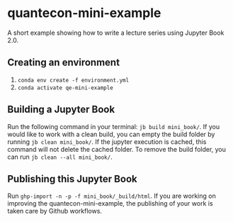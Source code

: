 # quantecon-mini-example
A short example showing how to write a lecture series using Jupyter Book 2.0.

## Creating an environment

1. `conda env create -f environment.yml`
2. `conda activate qe-mini-example`

## Building a Jupyter Book
Run the following command in your terminal: `jb build mini_book/`. If you would like to work with a clean build, you can empty the build folder by running `jb clean mini_book/`. If the jupyter execution is cached, this command will not delete the cached folder. To remove the build folder, you can run `jb clean --all mini_book/`.

## Publishing this Jupyter Book

Run `ghp-import -n -p -f mini_book/_build/html`.
If you are working on improving the quantecon-mini-example, the publishing of your work is taken care by Github workflows.
